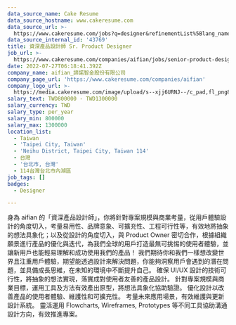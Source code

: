 ```yaml
---
data_source_name: Cake Resume
data_source_hostname: www.cakeresume.com
data_source_url: >-
  https://www.cakeresume.com/jobs?q=designer&refinementList%5Blang_name%5D%5B0%5D=English&refinementList%5Bsalary_type%5D=per_year
data_source_internal_id: '43769'
title: 資深產品設計師 Sr. Product Designer
job_url: >-
  https://www.cakeresume.com/companies/aifian/jobs/senior-product-designer-sr-product-designer-3de355
date: 2022-07-27T06:18:41.392Z
company_name: aifian_諦諾智金股份有限公司
company_page_url: 'https://www.cakeresume.com/companies/aifian'
company_logo_url: >-
  https://media.cakeresume.com/image/upload/s--xjj6URNJ--/c_pad,fl_png8,h_200,w_200/v1594003769/dqegf8bo2xsfin8seac0.png
salary_text: TWD800000 - TWD1300000
salary_currency: TWD
salary_type: per_year
salary_min: 800000
salary_max: 1300000
location_list:
  - Taiwan
  - 'Taipei City, Taiwan'
  - 'Neihu District, Taipei City, Taiwan 114'
  - 台灣
  - '台北市, 台灣'
  - 114台灣台北市內湖區
job_tags: []
badges:
  - Designer

---
```


身為 aifian 的「資深產品設計師」，你將針對專案規模與商業考量，從用戶體驗設計的角度切入，考量易用性、品牌意象、可擴充性、工程可行性等，有效地將抽象的想法具象化；以及從設計的角度切入，與 Product Owner 密切合作，根據組織願景進行產品的優化與迭代，為我們全球的用戶打造最無可挑惕的使用者體驗，並讓新用戶也能輕易理解和成功使用我們的產品！ 我們期待你和我們一樣想改變世界且注重用戶體驗，期望能透過設計來解決問題，你能夠洞察用戶會遇到的潛在問題，並具備成長思維，在未知的環境中不斷提升自己。 確保 UI/UX 設計的技術可行性，將抽象的想法實現，落實成對使用者友善的產品設計。 針對專案規模與商業目標，運用工具及方法有效產出原型，將想法具象化協助驗證。 優化設計以改善產品的使用者體驗、維護性和可擴充性。 考量未來應用場景，有效維護與更新設計系統。 靈活運用 Flowcharts, Wireframes, Prototypes 等不同工具協助溝通設計方向，有效推進專案。